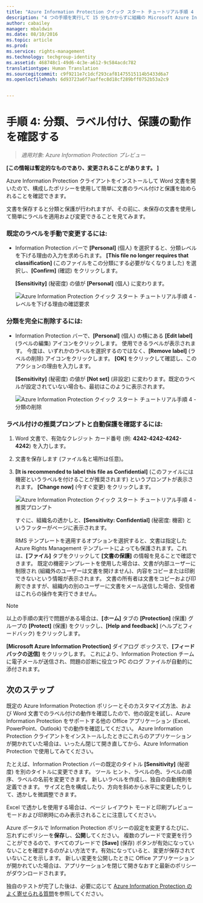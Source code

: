 ```yaml
---
title: "Azure Information Protection クイック スタート チュートリアル手順 4 | Azure Rights Management"
description: "4 つの手順を実行して 15 分もかからずに組織の Microsoft Azure Information Protection を簡単に試すことができる概要チュートリアルの手順 4 です。"
author: cabailey
manager: mbaldwin
ms.date: 08/10/2016
ms.topic: article
ms.prod: 
ms.service: rights-management
ms.technology: techgroup-identity
ms.assetid: 468748c1-49d6-4c3e-a612-9c584acdc782
translationtype: Human Translation
ms.sourcegitcommit: c9f9211e7c1dcf293caf81475515114b5433d6a7
ms.openlocfilehash: 6d93723a6f7aaffec8d18cf289bff0752b53a2c9


---
```


# 手順 4: 分類、ラベル付け、保護の動作を確認する 

>*適用対象: Azure Information Protection プレビュー*

**[この情報は暫定的なものであり、変更されることがあります。 ]**

Azure Information Protection クライアントをインストールして Word 文書を開いたので、構成したポリシーを使用して簡単に文書のラベル付けと保護を始められることを確認できます。

文書を保存すると分類と保護が行われますが、その前に、未保存の文書を使用して簡単にラベルを適用および変更できることを見てみます。

### 既定のラベルを手動で変更するには:

- Information Protection バーで **[Personal]** (個人) を選択すると、分類レベルを下げる理由の入力を求められます。 **[This file no longer requires that classification]** (このファイルをこの分類にする必要がなくなりました) を選択し、**[Confirm]** (確認) をクリックします。  

    **[Sensitivity]** (秘密度) の値が **[Personal]** (個人) に変わります。

    ![Azure Information Protection クイック スタート チュートリアル手順 4 - レベルを下げる理由の確認要求](../media/confirm-lowering.png)

### 分類を完全に削除するには:

- Information Protection バーで、**[Personal]** (個人) の横にある **[Edit label]** (ラベルの編集) アイコンをクリックします。 使用できるラベルが表示されます。 今度は、いずれかのラベルを選択するのではなく、**[Remove label]** (ラベルの削除) アイコンをクリックします。 **[OK]** をクリックして確認し、このアクションの理由を入力します。  

    **[Sensitivity]** (秘密度) の値が **[Not set]** (非設定) に変わります。既定のラベルが設定されていない場合も、最初はこのように表示されます。

    ![Azure Information Protection クイック スタート チュートリアル手順 4 - 分類の削除](../media/sensitivity-not-set.png)


### ラベル付けの推奨プロンプトと自動保護を確認するには:

1. Word 文書で、有効なクレジット カード番号 (例: **4242-4242-4242-4242**) を入力します。 

2. 文書を保存します (ファイル名と場所は任意)。 

3. **[It is recommended to label this file as Confidential]** (このファイルには機密というラベルを付けることが推奨されます) というプロンプトが表示されます。 **[Change now]** (今すぐ変更) をクリックします。

    ![Azure Information Protection クイック スタート チュートリアル手順 4 - 推奨プロンプト](../media/change-now.png)

    すぐに、組織名の透かしと、**[Sensitivity: Confidential]** (秘密度: 機密) というフッターがページに表示されます。 

    RMS テンプレートを適用するオプションを選択すると、文書は指定した Azure Rights Management テンプレートによっても保護されます。これは、**[ファイル]** タブをクリックして **[文書の保護]** の情報を見ることで確認できます。 既定の機密テンプレートを使用した場合は、文書が内部ユーザーに制限され (組織外のユーザーは文書を開けません)、内容をコピーまたは印刷できないという情報が表示されます。 文書の所有者は文書をコピーおよび印刷できますが、組織内の別のユーザーに文書をメール送信した場合、受信者はこれらの操作を実行できません。

> [!NOTE]
>以上の手順の実行で問題がある場合は、**[ホーム]** タブの **[Protection]** (保護) グループの **[Protect]** (保護) をクリックし、**[Help and feedback]** (ヘルプとフィードバック) をクリックします。 
>
>**[Microsoft Azure Information Protection]** ダイアログ ボックスで、**[フィードバックの送信]** をクリックします。 これにより、Information Protection チームに電子メールが送信され、問題の診断に役立つ PC のログ ファイルが自動的に添付されます。

##  次のステップ

既定の Azure Information Protection ポリシーとそのカスタマイズ方法、および Word 文書でのラベル付けの動作を確認したので、他の設定を試し、Azure Information Protection をサポートする他の Office アプリケーション (Excel、PowerPoint、Outlook) での動作を確認してください。 Azure Information Protection クライアントをインストールしたときにこれらのアプリケーションが開かれていた場合は、いったん閉じて開き直してから、Azure Information Protection で使用してみてください。

たとえば、Information Protection バーの既定のタイトル **[Sensitivity]** (秘密度) を別のタイトルに変更できます。 ツール ヒント、ラベルの色、ラベルの順序、ラベルの名前を変更できます。 新しいラベルを作成し、独自の自動規則を定義できます。 サイズと色を構成したり、方向を斜めから水平に変更したりして、透かしを微調整できます。

Excel で透かしを使用する場合は、ページ レイアウト モードと印刷プレビュー モードおよび印刷時にのみ表示されることに注意してください。

Azure ポータルで Information Protection ポリシーの設定を変更するたびに、忘れずにポリシーを**保存**し、**公開**してください。 複数のブレードで変更を行うことができるので、すべてのブレードで **[Save]** (保存) ボタンが有効になっていないことを確認するのがよい方法です。有効になっていると、変更が保存されていないことを示します。 新しい変更を公開したときに Office アプリケーションが開かれていた場合は、アプリケーションを閉じて開きなおすと最新のポリシーがダウンロードされます。

独自のテストが完了した後は、必要に応じて [Azure Information Protection のよく寄せられる質問](faq.md)を参照してください。




<!--HONumber=Aug16_HO4-->


